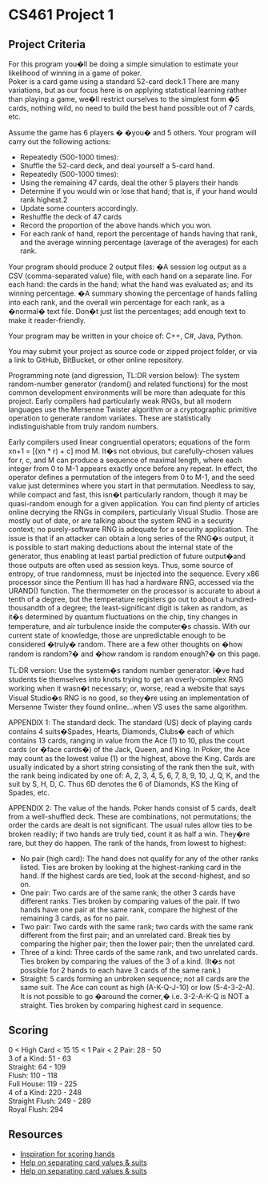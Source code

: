 # CS461 Project 1 

## Project Criteria
For this program you�ll be doing a simple simulation to estimate your likelihood of winning in a game 
of poker.  
Poker is a card game using a standard 52-card deck.1 There are many variations, but as our focus here is
on applying statistical learning rather than playing a game, we�ll restrict ourselves to the simplest form
�5 cards, nothing wild, no need to build the best hand possible out of 7 cards, etc. 

Assume the game has 6 players � �you� and 5 others. Your program will  carry out the following 
actions: 
- Repeatedly (500-1000 times):  
- Shuffle the 52-card deck, and deal yourself a 5-card hand.  
- Repeatedly (500-1000 times):  
- Using the remaining 47 cards, deal the other 5 players their hands  
- Determine if you would win or lose that hand; that is, if your hand would rank highest.2 
- Update some counters accordingly.  
- Reshuffle the deck of 47 cards  
- Record the proportion of the above hands which you won.   
- For each rank of hand, report the percentage of hands having that rank, and the average winning
percentage (average of the averages) for each rank.   

Your program should produce 2 output files: 
�A session log output as a CSV (comma-separated value) file, with each hand on a separate line. 
For each hand: the cards in the hand; what the hand was evaluated as; and its winning 
percentage. 
�A summary showing the percentage of hands falling into each rank, and the overall win 
percentage for each rank, as a �normal� text file. Don�t just list the percentages; add enough text 
to make it reader-friendly.
 
Your program may be written in your choice of: C++, C#, Java, Python. 

You may submit your project as source code or zipped project folder, or via a link to GitHub, 
BitBucket, or other online repository.  

Programming note (and digression, TL:DR version below): 
The system random-number generator (random() and related functions) for the most common 
development environments will be more than adequate for this project. Early compilers had particularly
weak RNGs, but all modern languages use the Mersenne Twister algorithm or a cryptographic primitive
operation to generate random variates. These are statistically indistinguishable from truly random 
numbers.  

Early compilers used linear congruential operators; equations of the form xn+1 = [(xn * r) + c] 
mod M. It�s not obvious, but carefully-chosen values for r, c, and M can produce a sequence of 
maximal length, where each integer from 0 to M-1 appears exactly once before any repeat. In effect, 
the operator defines a permutation of the integers from 0 to M-1, and the seed value just determines 
where you start in that permutation. Needless to say, while compact and fast, this isn�t particularly 
random, though it may be quasi-random enough for a given application. 
You can find plenty of articles online decrying the RNGs in compilers, particularly Visual 
Studio. Those are mostly out of date, or are talking about the system RNG in a security context; no 
purely-software RNG is adequate for a security application. The issue is that if an attacker can obtain a 
long series of the RNG�s output, it is possible to start making deductions about the internal state of the 
generator, thus enabling at least partial prediction of future output�and those outputs are often used as 
session keys. Thus, some source of entropy, of true randomness, must be injected into the sequence. 
Every x86 processor since the Pentium III has had a hardware RNG, accessed via the URAND() 
function. The thermometer on the processor is accurate to about a tenth of a degree, but the temperature
registers go out to about a hundred-thousandth of a degree; the least-significant digit is taken as 
random, as it�s determined by quantum fluctuations on the chip, tiny changes in temperature, and air 
turbulence inside the computer�s chassis. With our current state of knowledge, those are unpredictable 
enough to be considered �truly� random. There are a few other thoughts on �how random is random?� 
and �how random is random enough?� on this page.  

TL:DR version: Use the system�s random number generator. I�ve had students tie themselves 
into knots trying to get an overly-complex RNG working when it wasn�t necessary; or, worse, read a 
website that says Visual Studio�s RNG is no good, so they�re using an implementation of Mersenne 
Twister they found online...when VS uses the same algorithm. 

APPENDIX 1: The standard deck. 
The standard (US) deck of playing cards contains 4 suits�Spades, Hearts, Diamonds, Clubs�
each of which contains 13 cards, ranging in value from the Ace (1) to 10, plus the court cards (or �face 
cards�) of the Jack, Queen, and King. In Poker, the Ace may count as the lowest value (1) or the 
highest, above the King. Cards are usually indicated by a short string consisting of the rank then the 
suit, with the rank being indicated by one of: A, 2, 3, 4, 5, 6, 7, 8, 9, 10, J, Q, K, and the suit by S, H, D,
C. Thus 6D denotes the 6 of Diamonds, KS the King of Spades, etc.   

APPENDIX 2: The value of the hands. 
Poker hands consist of 5 cards, dealt from a well-shuffled deck. These are combinations, not 
permutations; the order the cards are dealt is not significant. The usual rules allow ties to be broken 
readily; if two hands are truly tied, count it as half a win. They�re rare, but they do happen. 
The rank of the hands, from lowest to highest: 
- No pair (high card): The hand does not qualify for any of the other ranks listed. Ties are broken 
by looking at the highest-ranking card in the hand. If the highest cards are tied, look at the 
second-highest, and so on. 
- One pair: Two cards are of the same rank; the other 3 cards have different ranks. Ties broken by 
comparing values of the pair. If two hands have one pair at the same rank, compare the highest 
of the remaining 3 cards, as for no pair. 
- Two pair: Two cards with the same rank; two cards with the same rank different from the first 
pair; and an unrelated card. Break ties by comparing the higher pair; then the lower pair; then 
the unrelated card. 
- Three of a kind: Three cards of the same rank, and two unrelated cards. Ties broken by 
comparing the values of the 3 of a kind. (It�s not possible for 2 hands to each have 3 cards of the
same rank.) 
- Straight: 5 cards forming an unbroken sequence; not all cards are the same suit. The Ace can 
count as high (A-K-Q-J-10) or low (5-4-3-2-A). It is not possible to go �around the corner,� i.e. 
3-2-A-K-Q is NOT a straight.  Ties broken by comparing highest card in sequence. 

## Scoring    
0  <  High Card < 15
15 <  1 Pair    < 
2 Pair:			28 - 50  
3 of a Kind:	51 - 63  
Straight:		64 - 109  
Flush:			110 - 118  
Full House:		119 - 225  
4 of a Kind:	220 - 248  
Straight Flush:	249 - 289  
Royal Flush:	294





## Resources
- [Inspiration for scoring hands](https://towardsdatascience.com/poker-with-python-how-to-score-all-hands-in-texas-holdem-6fd750ef73d)
- [Help on separating card values & suits](https://stackoverflow.com/questions/4289331/how-to-extract-numbers-from-a-string-in-python)
- [Help on separating card values & suits](https://docs.python.org/3/library/re.html)
